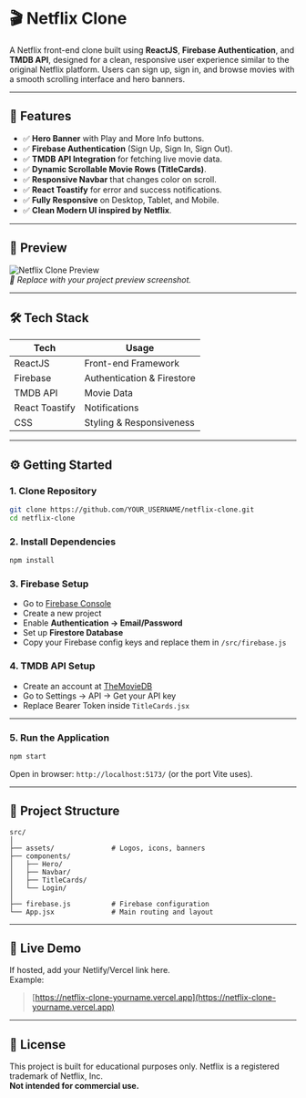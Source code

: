 # 🎬 Netflix Clone

A Netflix front-end clone built using **ReactJS**, **Firebase Authentication**, and **TMDB API**, designed for a clean, responsive user experience similar to the original Netflix platform. Users can sign up, sign in, and browse movies with a smooth scrolling interface and hero banners.

---

## 📌 Features

- ✅ **Hero Banner** with Play and More Info buttons.
- ✅ **Firebase Authentication** (Sign Up, Sign In, Sign Out).
- ✅ **TMDB API Integration** for fetching live movie data.
- ✅ **Dynamic Scrollable Movie Rows (TitleCards)**.
- ✅ **Responsive Navbar** that changes color on scroll.
- ✅ **React Toastify** for error and success notifications.
- ✅ **Fully Responsive** on Desktop, Tablet, and Mobile.
- ✅ **Clean Modern UI inspired by Netflix**.

---

## 📸 Preview

![Netflix Clone Preview](./assets/readme-preview.png)  
_📌 Replace with your project preview screenshot._

---

## 🛠️ Tech Stack

| Tech | Usage |
|------|--------|
| ReactJS | Front-end Framework |
| Firebase | Authentication & Firestore |
| TMDB API | Movie Data |
| React Toastify | Notifications |
| CSS | Styling & Responsiveness |

---

## ⚙️ Getting Started

### 1. Clone Repository
```bash
git clone https://github.com/YOUR_USERNAME/netflix-clone.git
cd netflix-clone
```

### 2. Install Dependencies
```bash
npm install
```

### 3. Firebase Setup
- Go to [Firebase Console](https://console.firebase.google.com)
- Create a new project
- Enable **Authentication → Email/Password**
- Set up **Firestore Database**
- Copy your Firebase config keys and replace them in `/src/firebase.js`

### 4. TMDB API Setup
- Create an account at [TheMovieDB](https://www.themoviedb.org/)
- Go to Settings → API → Get your API key
- Replace Bearer Token inside `TitleCards.jsx`

---

### 5. Run the Application
```bash
npm start
```
Open in browser: `http://localhost:5173/` (or the port Vite uses).

---

## 📂 Project Structure

```
src/
│
├── assets/              # Logos, icons, banners
├── components/          
│   ├── Hero/            
│   ├── Navbar/          
│   ├── TitleCards/      
│   └── Login/           
│
├── firebase.js          # Firebase configuration
└── App.jsx              # Main routing and layout
```

---

## 🚀 Live Demo

If hosted, add your Netlify/Vercel link here.  
Example:
> [https://netflix-clone-yourname.vercel.app](https://netflix-clone-yourname.vercel.app)

---

## 📄 License

This project is built for educational purposes only. Netflix is a registered trademark of Netflix, Inc.  
**Not intended for commercial use.**
